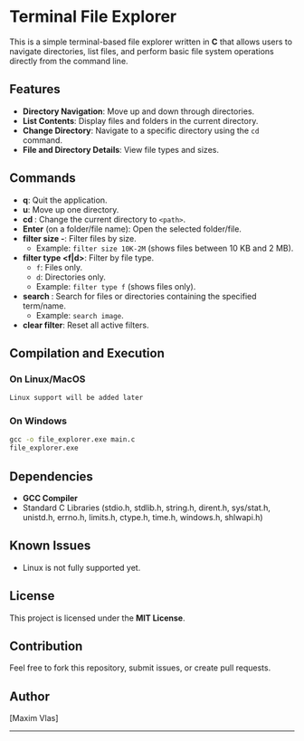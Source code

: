 # Terminal File Explorer

This is a simple terminal-based file explorer written in **C** that allows users to navigate directories, list files, and perform basic file system operations directly from the command line.

## Features
- **Directory Navigation**: Move up and down through directories.
- **List Contents**: Display files and folders in the current directory.
- **Change Directory**: Navigate to a specific directory using the `cd` command.
- **File and Directory Details**: View file types and sizes.

## Commands
- **q**: Quit the application.
- **u**: Move up one directory.
- **cd <path>**: Change the current directory to `<path>`.
- **Enter** (on a folder/file name): Open the selected folder/file.
- **filter size <min>-<max>**: Filter files by size.
    - Example: `filter size 10K-2M` (shows files between 10 KB and 2 MB).
- **filter type <f|d>**: Filter by file type.
    - `f`: Files only.
    - `d`: Directories only.
    - Example: `filter type f` (shows files only).
- **search <term>**: Search for files or directories containing the specified term/name.
    - Example: `search image`.
- **clear filter**: Reset all active filters.

## Compilation and Execution

### On Linux/MacOS
```bash
Linux support will be added later
```

### On Windows
```cmd
gcc -o file_explorer.exe main.c
file_explorer.exe
```

## Dependencies
- **GCC Compiler**
- Standard C Libraries (stdio.h, stdlib.h, string.h, dirent.h, sys/stat.h, unistd.h, errno.h, limits.h, ctype.h, time.h, windows.h, shlwapi.h)

## Known Issues
- Linux is not fully supported yet.

## License
This project is licensed under the **MIT License**.

## Contribution
Feel free to fork this repository, submit issues, or create pull requests.

## Author
[Maxim Vlas]   

---


